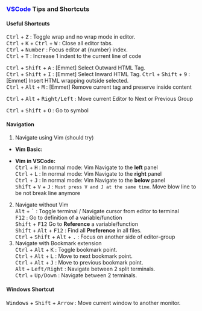 ### <span style="color: blue">VSCode</span> Tips and Shortcuts

#### Useful Shortcuts

<kbd>Ctrl</kbd> + <kbd>Z</kbd> : Toggle wrap and no wrap mode in editor.  
<kbd>Ctrl</kbd> + <kbd>K</kbd> + <kbd>Ctrl</kbd> + <kbd>W</kbd> : Close all editor tabs.  
<kbd>Ctrl</kbd> + <kbd>Number</kbd> : Focus editor at {number} index.  
<kbd>Ctrl</kbd> + <kbd>T</kbd> : Increase 1 indent to the current line of code  

<kbd>Ctrl</kbd> + <kbd>Shift</kbd> + <kbd>A</kbd> : [Emmet] Select Outward HTML Tag.   
<kbd>Ctrl</kbd> + <kbd>Shift</kbd> + <kbd>I</kbd> : [Emmet] Select Inward HTML Tag.
<kbd>Ctrl</kbd> + <kbd>Shift</kbd> + <kbd>9</kbd> : [Emmet] Insert HTML wrapping outside selected.  
<kbd>Ctrl</kbd> + <kbd>Alt</kbd> + <kbd>M</kbd> : [Emmet] Remove current tag and preserve inside content  

<kbd>Ctrl</kbd> + <kbd>Alt</kbd> + <kbd>Right/Left</kbd> : Move current Editor to Next or Previous Group

<kbd>Ctrl</kbd> + <kbd>Shift</kbd> + <kbd>O</kbd> : Go to symbol
#### Navigation
1. Navigate using Vim (should try)  
- **Vim Basic:**
  
- **Vim in VSCode:**  
<kbd>Ctrl</kbd> + <kbd>H</kbd> : In normal mode: Vim Navigate to the **left** panel  
<kbd>Ctrl</kbd> + <kbd>L</kbd> : In normal mode: Vim Navigate to the **right** panel  
<kbd>Ctrl</kbd> + <kbd>J</kbd> : In normal mode: Vim Navigate to the **below** panel  
<kbd>Shift</kbd> + <kbd>V</kbd> + <kbd>J</kbd> : `Must press V and J at the same time`. Move blow line to be not break line anymore   

2. Navigate without Vim  
<kbd>Alt</kbd> + <kbd>`</kbd> : Toggle terminal / Navigate cursor from editor to terminal  
<kbd>F12</kbd> : Go to definition of a variable/function  
<kbd>Shift</kbd> + <kbd>F12</kbd> Go to **Reference** a variable/function  
<kbd>Shift</kbd> + <kbd>Alt</kbd> + <kbd>F12</kbd> : Find all **Preference** in all files.  
<kbd>Ctrl</kbd> + <kbd>Shift</kbd> + <kbd>Alt</kbd> + <kbd>.</kbd> : Focus on another side of editor-group  
3. Navigate with Bookmark extension  
<kbd>Ctrl</kbd> + <kbd>Alt</kbd> + <kbd>K</kbd> : Toggle bookmark point.  
<kbd>Ctrl</kbd> + <kbd>Alt</kbd> + <kbd>L</kbd> : Move to next bookmark point.  
<kbd>Ctrl</kbd> + <kbd>Alt</kbd> + <kbd>J</kbd> : Move to previous bookmark point.  
<kbd>Alt</kbd> + <kbd>Left/Right</kbd> : Navigate between 2 split terminals.  
<kbd>Ctrl</kbd> + <kbd>Up/Down</kbd> : Navigate between 2 terminals.  

#### Windows Shortcut
<kbd>Windows</kbd> + <kbd>Shift</kbd> + <kbd>Arrow</kbd> : Move current window to another monitor. 
